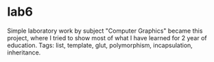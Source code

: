 # lab6
Simple laboratory work by subject "Computer Graphics" became this project, 
where I tried to show most of what I have learned for 2 year of education.
Tags: list, template, glut, polymorphism, incapsulation, inheritance.
